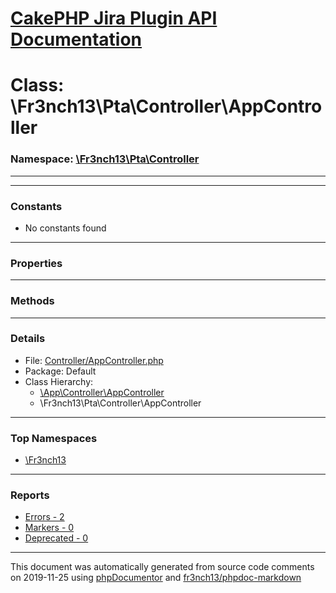 # [CakePHP Jira Plugin API Documentation](../home.md)

# Class: \Fr3nch13\Pta\Controller\AppController
### Namespace: [\Fr3nch13\Pta\Controller](../namespaces/Fr3nch13.Pta.Controller.md)
---
---
### Constants
* No constants found
---
### Properties
---
### Methods
---
### Details
* File: [Controller/AppController.php](../files/Controller.AppController.md)
* Package: Default
* Class Hierarchy: 
  * [\App\Controller\AppController]()
  * \Fr3nch13\Pta\Controller\AppController


---

### Top Namespaces

* [\Fr3nch13](../namespaces/Fr3nch13.html.md)

---

### Reports
* [Errors - 2](../reports/errors.md)
* [Markers - 0](../reports/markers.md)
* [Deprecated - 0](../reports/deprecated.md)

---

This document was automatically generated from source code comments on 2019-11-25 using [phpDocumentor](http://www.phpdoc.org/) and [fr3nch13/phpdoc-markdown](https://github.com/fr3nch13/phpdoc-markdown)
